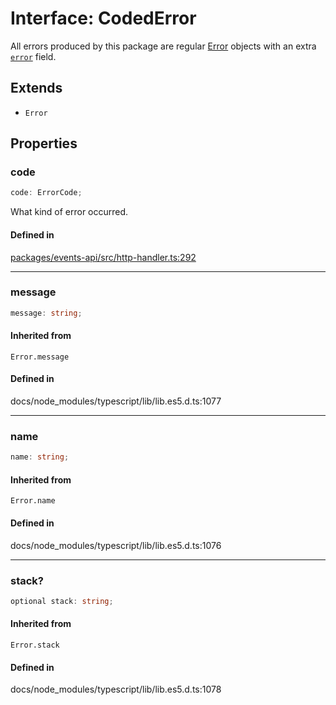 # Interface: CodedError

All errors produced by this package are regular
[Error](https://developer.mozilla.org/en-US/docs/Web/JavaScript/Reference/Global_Objects/Error) objects with
an extra [`error`](Interface.CodedError.md#code) field.

## Extends

- `Error`

## Properties

### code

```ts
code: ErrorCode;
```

What kind of error occurred.

#### Defined in

[packages/events-api/src/http-handler.ts:292](https://github.com/slackapi/node-slack-sdk/blob/main/packages/events-api/src/http-handler.ts#L292)

***

### message

```ts
message: string;
```

#### Inherited from

`Error.message`

#### Defined in

docs/node\_modules/typescript/lib/lib.es5.d.ts:1077

***

### name

```ts
name: string;
```

#### Inherited from

`Error.name`

#### Defined in

docs/node\_modules/typescript/lib/lib.es5.d.ts:1076

***

### stack?

```ts
optional stack: string;
```

#### Inherited from

`Error.stack`

#### Defined in

docs/node\_modules/typescript/lib/lib.es5.d.ts:1078

